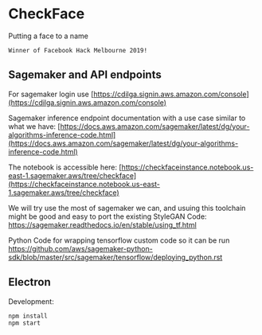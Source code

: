 # CheckFace

Putting a face to a name

```
Winner of Facebook Hack Melbourne 2019!

```

## Sagemaker and API endpoints
For sagemaker login use [https://cdilga.signin.aws.amazon.com/console](https://cdilga.signin.aws.amazon.com/console)

Sagemaker inference endpoint documentation with a use case similar to what we have:
[https://docs.aws.amazon.com/sagemaker/latest/dg/your-algorithms-inference-code.html](https://docs.aws.amazon.com/sagemaker/latest/dg/your-algorithms-inference-code.html)

The notebook is accessible here: [https://checkfaceinstance.notebook.us-east-1.sagemaker.aws/tree/checkface](https://checkfaceinstance.notebook.us-east-1.sagemaker.aws/tree/checkface)

We will try use the most of sagemaker we can, and usuing this toolchain might be good and easy to port the existing StyleGAN Code:
https://sagemaker.readthedocs.io/en/stable/using_tf.html

Python Code for wrapping tensorflow custom code so it can be run
https://github.com/aws/sagemaker-python-sdk/blob/master/src/sagemaker/tensorflow/deploying_python.rst


## Electron

Development:

```
npm install
npm start
```
